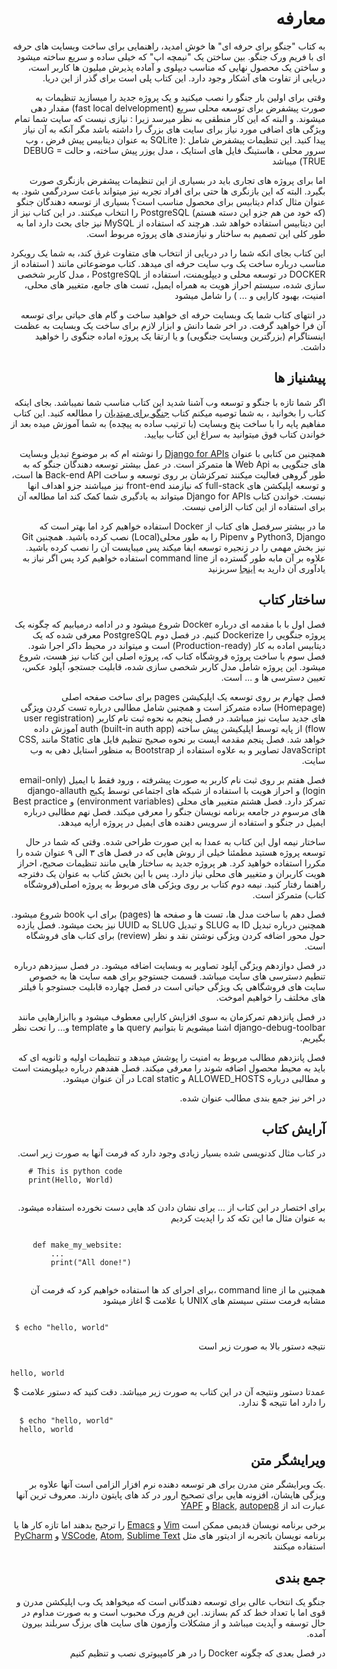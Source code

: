 <div dir='rtl'>

# معارفه

به کتاب "جنگو برای حرفه ای" ها خوش امدید، راهنمایی برای ساخت وبسایت های حرفه ای با 
فریم ورک جنگو. بین ساختن یک "نیمچه اپ" که خیلی ساده و سریع ساخته میشود و ساختن یک 
محصول نهایی که مناسب دیپلوی و آماده پذیرش میلیون ها کاربر است، دریایی از تفاوت های آشکار وجود دارد.
این کتاب پلی است برای گذر از این دریا.

وقتی برای اولین بار جنگو را نصب میکنید و یک پروژه جدید را میسازید تنظیمات به صورت
پیشفرض برای توسعه محلی سریع (fast local delvelopment) مقدار دهی میشوند.
و البته که این کار منطقی به نظر میرسد زیرا : نیازی نیست که سایت شما تمام
ویژگی های اضافی مورد نیاز برای سایت های بزرگ را داشته باشد مگر آنکه به آن نیاز پیدا کنید.
این تنظیمات پیشفرض شامل :( 
SQLite به عنوان دیتابیس پیش فرض ،
 وب سرور محلی ،
هاستینگ فایل های استایک ،
مدل یوزر پیش ساخته،
و حالت DEBUG = TRUE)
میباشد


اما برای پروژه های تجاری باید در بسیاری از این تنظیمات پیشفرض بازنگری صورت بگیرد.
البته که این بازنگری ها حتی برای افراد تجربه نیز میتواند باعث سردرگمی شود. به عنوان مثال
کدام دیتابیس برای محصول مناسب است؟ بسیاری از توسعه دهندگان جنگو (که خود من هم جزو این دسته 
هستم)
PostgreSQL را انتخاب میکنند.
در این کتاب نیز از این دیتابیس استفاده خواهد شد.
هرچند که استفاده از MySQL نیز جای بحث دارد
اما به طور کلی این تصمیم به ساختار و نیازمندی های پروژه مربوط است.

این کتاب بجای انکه شما را در دریایی از انتخاب های متفاوت غرق کند، به شما یک رویکرد 
مناسب درباره ساخت یک وب سایت حرفه ای میدهد. کتاب موضوعاتی مانند 
(
استفاده از DOCKER در توسعه محلی و دیپلویمنت،
استفاده از PostgreSQL ،
مدل کاربر شخصی سازی شده،
سیستم احراز هویت به همراه ایمیل،
تست های جامع،
متغییر های محلی،
امنیت،
بهبود کارایی و ... ) 
را شامل میشود

در انتهای کتاب شما یک وبسایت حرفه ای خواهید ساخت و گام های حیاتی برای توسعه آن فرا
 خواهید گرفت.
در اخر شما دانش و ابزار لازم برای 
ساخت یک وبسایت به عظمت اینستاگرام (بزرگترین وبسایت جنگویی)
و یا ارتقا یک پروژه اماده جنگوی را خواهید داشت.


## پیشنیاز ها

اگر شما تازه با جنگو و توسعه وب آشنا شدید این کتاب مناسب شما نمیباشد.
بجای اینکه کتاب را بخوانید ،
به شما توصیه میکنم کتاب 
[جنگو برای مبتدیان](https://djangoforbeginners.com)
را مطالعه کنید.
این کتاب  مفاهیم پایه را با ساخت پنج وبسایت
 (با ترتیب ساده به پیچده)
به شما آموزش میده
 بعد از خواندن کتاب فوق میتوانید به سراغ این کتاب بیایید.

همچنین من کتابی با عنوان 
[Django for APIs](https://djangoforapis.com/)
را نوشته ام که بر موضوع تبدیل وبسایت های جنگویی به Web Api ها متمرکز است.
در عمل بیشتر توسعه دهندگان جنگو که به طور گروهی فعالیت میکنند تمرکزشان بر روی
توسعه و ساخت 
Back-end API 
ها است، و توسعه اپلیکشن های 
full-stack
که نیازمند front-end 
نیز میباشند جزو اهداف انها نیست.
خواندن کتاب 
Django for APIs
 میتواند به یادگیری شما کمک کند اما مطالعه آن برای استفاده از این کتاب الزامی نیست.
 
 ما در بیشتر سرفصل های کتاب از 
 Docker 
 استفاده خواهیم کرد اما بهتر است که 
 Python3, Django و Pipenv
 را به طور محلی(Local)
 نصب کرده باشید.
 همچنین Git نیز
  بخش مهمی را در زنجیره توسعه ایفا میکند پس میبایست آن را نصب کرده باشید.
 علاوه بر آن مابه طور گسترده از 
  command line 
  استفاده خواهیم کرد پس اگر نیاز به یادآوری آن دارید به 
  [اینجا](https://learndjango.com/tutorials/terminal-command-line-beginners)
   سربزنید


## ساختار کتاب

فصل اول با با مقدمه ای درباره 
Docker 
شروع میشود و در ادامه درمیابیم که چگونه یک پروژه جنگویی را Dockerize کنیم.
در فصل دوم 
PostgreSQL 
معرفی شده که یک دیتابیس اماده به کار (Production-ready)
است و میتواند در محیط داکر اجرا شود.
فصل سوم با ساخت پروژه فروشگاه کتاب که، پروژه اصلی این کتاب نیز هست، شروع میشود. این 
 پروژه شامل مدل کاربر شخصی سازی شده، قابلیت جستجو، آپلود عکس، تعیین دسترسی ها و ... است.
 

فصل چهارم بر روی توسعه یک اپلیکیشن 
pages
برای ساخت صفحه اصلی  (Homepage) ساده
متمرکز است و همچنین شامل مطالبی درباره تست کردن ویژگی های جدید سایت نیز میباشد.
در فصل پنجم به نحوه ثبت نام کاربر (user registration flow)
از پایه توسط اپلیکیشن پیش ساخته 
auth (built-in auth app)
آموزش داده خواهد شد.
فصل پنجم مقدمه ایست بر نحوه صحیح تنظیم فایل های Static مانند
CSS, JavaScript
  تصاویر و به علاوه استفاده از 
  Bootstrap 
  به منظور استایل دهی به وب سایت.

فصل هفتم بر روی ثبت نام کاربر به صورت پیشرفته ، ورود فقط با ایمیل (email-only login)
و احراز هویت با استفاده از شبکه های اجتماعی توسط پکیج django-allauth
تمرکز دارد.
فصل هشتم متغییر های محلی (environment variables) و 
Best practice های مرسوم در جامعه برنامه نویسان جنگو را معرفی میکند.
فصل نهم مطالبی درباره ایمیل در جنگو و استفاده از سرویس دهنده های ایمیل در پروژه ارايه
میدهد.


ساختار نیمه اول این کتاب به عمدا به این صورت طراحی شده. وقتی که شما در حال توسعه
پروژه هستید مطمئنا خیلی از روش هایی که در فصل های ۳ الی ۹ عنوان شده را مکررا
استفاده خواهید کرد.
هر پروژه جدید به ساختار هایی مانند تنظیمات صحیح، احراز هویت کاربران و متغییر های
محلی نیاز دارد. پس با این بخش کتاب به عنوان یک دفترجه راهنما رفتار کنید.
نیمه دوم کتاب بر روی ویژکی های مربوط به پروژه اصلی(فروشگاه کتاب) متمرکز است.

فصل دهم با ساخت مدل ها، تست ها و صفحه ها 
(pages)
برای اپ book 
شروع میشود. همچنین درباره تبدیل 
ID به SLUG و
تبدیل SLUG به UUID نیز بحث میشود.
فصل یازده حول محور اضافه کردن ویژگی نوشتن نقد و نظر
(review)
برای کتاب های فروشگاه است.

در فصل دوازدهم ویژگی آپلود تصاویر به وبسایت اضافه میشود. در فصل سیزدهم درباره تنطیم دسترسی های سایت میباشد. قسمت جستوجو برای همه 
 سایت ها به خصوص سایت های فروشگاهی یک ویژگی حیاتی است در فصل چهارده قابلیت جستوجو
 با فیلتر های مخلتف را خواهیم اموخت.
 
 در فصل پانزدهم تمرکزمان به سوی افزایش کارایی معطوف میشود و باابزارهایی مانند
 django-debug-toolbar 
 اشنا میشویم تا بتوانیم
 query ها و template و...
 را تحت نظر بگیریم.
 
 فصل پانزدهم مطالب مربوط به امنیت را پوشش میدهد و تنظیمات اولیه و ثانویه ای که باید
 به محیط محصول اضافه شوند را معرفی میکند.
 فصل هفدهم درباره دیپلویمنت است و مطالبی درباره
 ALLOWED_HOSTS
و Lcal static در آن عنوان میشود.
  
 در اخر نیز جمع بندی مطالب عنوان شده.
 
 
## آرایش کتاب
 در کتاب مثال کدنویسی شده بسیار زیادی وجود دارد که فرمت آنها به صورت زیر است.
 
<div dir='ltr'>

```
    # This is python code
    print(Hello, World)
     
```

 </div>
 
 
 برای اختصار در این کتاب از ... یرای نشان دادن کد هایی دست نخورده استفاده میشود.
 به عنوان مثال ما این تکه کد را اپدیت کردیم
 
<div dir='ltr'>

 
```

     def make_my_website:
         ...
         print("All done!")
 
```

</div>

همچنین ما از command line 
 ،برای اجرای کد ها استفاده خواهیم کرد
که فرمت آن مشابه فرمت سنتی سیستم های 
 UNIX 
 با علامت $
 اغاز میشود
 
<div dir='ltr'> 

 
```
 
 $ echo "hello, world"

```
 
</div>

نتیجه دستور بالا به صورت زیر است
<div dir='ltr'>

```
 
hello, world

```
</div>
 
 عمدتا دستور ونتیجه آن در این کتاب به صورت زیر میباشد. دقت کنید که دستور علامت $
 را دارد اما نتیجه $ ندارد.
 
<div dir='ltr'>

```
  $ echo "hello, world"
  hello, world

```
 
</div>
 
## ویرایشگر متن
 
 .یک ویرایشگر متن مدرن برای هر توسعه دهنده نرم افزار الزامی است
 آنها علاوه بر ویزگی هایشان، افزونه هایی برای تصحیح ارور در کد های
 پایتون دارند.
 معروف ترین آنها عبارت اند از
 [Black](https://github.com/ambv/black), [autopep8](https://github.com/hhatto/autopep8) و [YAPF](https://github.com/google/yapf)

برخی برنامه نویسان قدیمی ممکن است 
 [Vim]() و [Emacs]() 
 را ترجیح بدهند اما تازه کار ها یا برنامه نویسان باتجربه از ادیتور های مثل 
 [VSCode](), [Atom](), [Sublime Text]() و [PyCharm]()
 استفاده میکنند
 
 ## جمع بندی
 جنگو یک انتخاب عالی برای توسعه دهندگانی است که میخواهد یک وب اپلیکشن مدرن و قوی 
 اما با تعداد خط کد کم بسازند. این فریم ورک محبوب است و به صورت مداوم در حال توسفه
و آپدیت میباشد و از مشکلات وآزمون های سایت های برزگ سربلند بیرون آمده.
 
 در فصل بعدی که چگونه 
 Docker 
 را در هر کامپیوتری نصب و تنظیم کنیم
 
 

</div>

